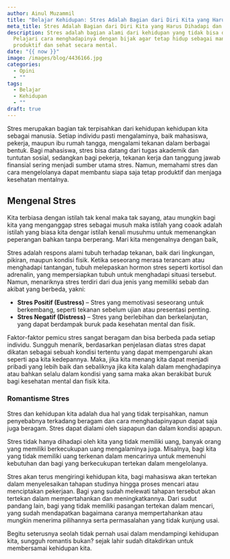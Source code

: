 ```yaml
---
author: Ainul Muzammil
title: "Belajar Kehidupan: Stres Adalah Bagian dari Diri Kita yang Harus Dihadapi "
meta_title: Stres Adalah Bagian dari Diri Kita yang Harus Dihadapi dan Dimenangkan
description: Stres adalah bagian alami dari kehidupan yang tidak bisa dihindari.
  Pelajari cara menghadapinya dengan bijak agar tetap hidup sebagai manusia
  produktif dan sehat secara mental.
date: "{{ now }}"
image: /images/blog/4436166.jpg
categories:
  - Opini
  - ""
tags:
  - Belajar
  - Kehidupan
  - ""
draft: true
---
```

Stres merupakan bagian tak terpisahkan dari kehidupan kehidupan kita sebagai manusia. Setiap individu pasti mengalaminya, baik mahasiswa, pekerja, maupun ibu rumah tangga, mengalami tekanan dalam berbagai bentuk. Bagi mahasiswa, stres bisa datang dari tugas akademik dan tuntutan sosial, sedangkan bagi pekerja, tekanan kerja dan tanggung jawab finansial sering menjadi sumber utama stres. Namun, memahami stres dan cara mengelolanya dapat membantu siapa saja tetap produktif dan menjaga kesehatan mentalnya.

## M﻿engenal Stres

K﻿ita terbiasa dengan istilah tak kenal maka tak sayang, atau mungkin bagi kita yang menganggap stres sebagai musuh maka istilah yang coaok adalah istilah yang biasa kita dengar istilah kenali musuhmu untuk memenangkan peperangan bahkan tanpa berperang. Mari kita mengenalnya dengan baik,

Stres adalah respons alami tubuh terhadap tekanan, baik dari lingkungan, pikiran, maupun kondisi fisik. Ketika seseorang merasa terancam atau menghadapi tantangan, tubuh melepaskan hormon stres seperti kortisol dan adrenalin, yang mempersiapkan tubuh untuk menghadapi situasi tersebut. Namun, menariknya stres terdiri dari dua jenis yang memiliki sebab dan akibat yang berbeda, yakni:

* **Stres Positif (Eustress)** – Stres yang memotivasi seseorang untuk berkembang, seperti tekanan sebelum ujian atau presentasi penting.
* **Stres Negatif (Distress)** – Stres yang berlebihan dan berkelanjutan, yang dapat berdampak buruk pada kesehatan mental dan fisik.

Faktor-faktor pemicu stres sangat beragam dan bisa berbeda pada setiap individu. Sungguh menarik, berdasarkan penjelasan diatas stres dapat dikatan sebagai sebuah kondisi tertentu yang dapat mempengaruhi akan seperti apa kita kedepannya. Maka, jika kita menang kita dapat menjadi pribadi yang lebih baik dan sebaliknya jika kita kalah dalam menghadapinya atau bahkan selalu dalam kondisi yang sama maka akan berakibat buruk bagi kesehatan mental dan fisik kita.

### R﻿omantisme Stres

S﻿tres dan kehidupan kita adalah dua hal yang tidak terpisahkan, namun penyebabnya terkadang beragam dan cara menghadapinyapun dapat saja juga beragam. Stres dapat dialami oleh siapapun dan dalam kondisi apapun.

Stres tidak hanya dihadapi oleh kita yang tidak memiliki uang, banyak orang yang memiliki berkecukupan uang mengalaminya juga. Misalnya, bagi kita yang tidak memiliki uang terkenan dalam mencarinya untuk memenuhi kebutuhan dan bagi yang berkecukupan tertekan dalam mengelolanya.

S﻿tres akan terus mengiringi kehidupan kita, bagi mahasiswa akan tertekan dalam menyelesaikan tahapan studinya hingga proses mencari atau menciptakan pekerjaan. Bagi yang sudah melewati tahapan tersebut akan tertekan dalam mempertahankan dan meningkatkannya. Dari sudut pandang lain, bagi yang tidak memiliki pasangan tertekan dalam mencari, yang sudah mendapatkan bagaimana caranya mempertahankan atau mungkin menerima pilihannya serta permasalahan yang tidak kunjung usai.

Begitu seterusnya seolah tidak pernah usai dalam mendampingi kehidupan kita, sungguh romantis bukan? sejak lahir sudah ditakdirkan untuk membersamai kehidupan kita.